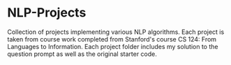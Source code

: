 # NLP-Projects

Collection of projects implementing various NLP algorithms. Each project is taken from course work completed from Stanford's course CS 124: From Languages to Information. Each project folder includes my solution to the question prompt as well as the original starter code.
